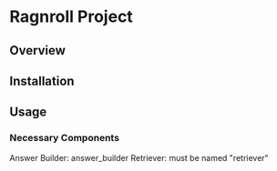 # Ragnroll Project

## Overview

## Installation

## Usage

### Necessary Components

Answer Builder: answer_builder
Retriever: must be named "retriever"
